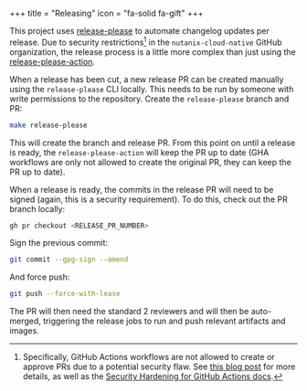 +++
title = "Releasing"
icon = "fa-solid fa-gift"
+++

This project uses [release-please] to automate changelog updates per release. Due to security restrictions[^1] in the
`nutanix-cloud-native` GitHub organization, the release process is a little more complex than just using the
[release-please-action].

When a release has been cut, a new release PR can be created manually using the `release-please` CLI locally. This needs
to be run by someone with write permissions to the repository. Create the `release-please` branch and PR:

```bash
make release-please
```

This will create the branch and release PR. From this point on until a release is ready, the `release-please-action`
will keep the PR up to date (GHA workflows are only not allowed to create the original PR, they can keep the PR up to
date).

When a release is ready, the commits in the release PR will need to be signed (again, this is a security requirement).
To do this, check out the PR branch locally:

```bash
gh pr checkout <RELEASE_PR_NUMBER>
```

Sign the previous commit:

```bash
git commit --gpg-sign --amend
```

And force push:

```bash
git push --force-with-lease
```

The PR will then need the standard 2 reviewers and will then be auto-merged, triggering the release jobs to run and push
relevant artifacts and images.

[^1]: Specifically, GitHub Actions workflows are not allowed to create or approve PRs due to a potential security flaw.
    See [this blog post][cider-sec] for more details, as well as the [Security Hardening for GitHub Actions
    docs][gha-security-hardening].

[release-please]: https://github.com/googleapis/release-please/
[release-please-action]: https://github.com/google-github-actions/release-please-action
[cider-sec]: https://medium.com/cider-sec/bypassing-required-reviews-using-github-actions-6e1b29135cc7
[gha-security-hardening]: https://docs.github.com/en/actions/security-guides/security-hardening-for-github-actions
